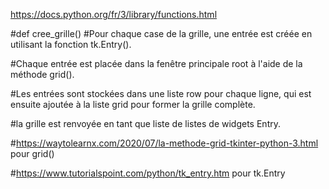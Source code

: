 

https://docs.python.org/fr/3/library/functions.html

#def cree_grille()
#Pour chaque case de la grille, une entrée est créée en utilisant la fonction tk.Entry().

#Chaque entrée est placée dans la fenêtre principale root à l'aide de la méthode grid().

#Les entrées sont stockées dans une liste row pour chaque ligne, qui est ensuite ajoutée à la liste grid pour former la grille complète.

#la grille est renvoyée en tant que liste de listes de widgets Entry.

#https://waytolearnx.com/2020/07/la-methode-grid-tkinter-python-3.html pour grid()

#https://www.tutorialspoint.com/python/tk_entry.htm pour tk.Entry
